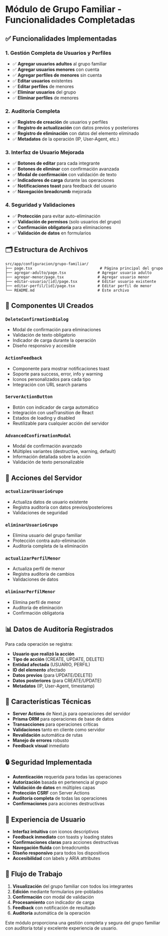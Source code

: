 # Módulo de Grupo Familiar - Funcionalidades Completadas

## ✅ Funcionalidades Implementadas

### 1. **Gestión Completa de Usuarios y Perfiles**
- ✅ **Agregar usuarios adultos** al grupo familiar
- ✅ **Agregar usuarios menores** con cuenta
- ✅ **Agregar perfiles de menores** sin cuenta
- ✅ **Editar usuarios** existentes
- ✅ **Editar perfiles** de menores
- ✅ **Eliminar usuarios** del grupo
- ✅ **Eliminar perfiles** de menores

### 2. **Auditoría Completa**
- ✅ **Registro de creación** de usuarios y perfiles
- ✅ **Registro de actualización** con datos previos y posteriores
- ✅ **Registro de eliminación** con datos del elemento eliminado
- ✅ **Metadatos** de la operación (IP, User-Agent, etc.)

### 3. **Interfaz de Usuario Mejorada**
- ✅ **Botones de editar** para cada integrante
- ✅ **Botones de eliminar** con confirmación avanzada
- ✅ **Modal de confirmación** con validación de texto
- ✅ **Indicadores de carga** durante las operaciones
- ✅ **Notificaciones toast** para feedback del usuario
- ✅ **Navegación breadcrumb** mejorada

### 4. **Seguridad y Validaciones**
- ✅ **Protección** para evitar auto-eliminación
- ✅ **Validación de permisos** (solo usuarios del grupo)
- ✅ **Confirmación obligatoria** para eliminaciones
- ✅ **Validación de datos** en formularios

## 🗂️ Estructura de Archivos

```
src/app/configuracion/grupo-familiar/
├── page.tsx                              # Página principal del grupo
├── agregar-adulto/page.tsx              # Agregar usuario adulto
├── agregar-menor/page.tsx               # Agregar usuario menor
├── editar-usuario/[id]/page.tsx         # Editar usuario existente
├── editar-perfil/[id]/page.tsx          # Editar perfil de menor
└── README.md                            # Este archivo
```

## 🧩 Componentes UI Creados

### `DeleteConfirmationDialog`
- Modal de confirmación para eliminaciones
- Validación de texto obligatorio
- Indicador de carga durante la operación
- Diseño responsivo y accesible

### `ActionFeedback`
- Componente para mostrar notificaciones toast
- Soporte para success, error, info y warning
- Iconos personalizados para cada tipo
- Integración con URL search params

### `ServerActionButton`
- Botón con indicador de carga automático
- Integración con useTransition de React
- Estados de loading y disabled
- Reutilizable para cualquier acción del servidor

### `AdvancedConfirmationModal`
- Modal de confirmación avanzado
- Múltiples variantes (destructive, warning, default)
- Información detallada sobre la acción
- Validación de texto personalizable

## 🔧 Acciones del Servidor

### `actualizarUsuarioGrupo`
- Actualiza datos de usuario existente
- Registra auditoría con datos previos/posteriores
- Validaciones de seguridad

### `eliminarUsuarioGrupo`
- Elimina usuario del grupo familiar
- Protección contra auto-eliminación
- Auditoría completa de la eliminación

### `actualizarPerfilMenor`
- Actualiza perfil de menor
- Registra auditoría de cambios
- Validaciones de datos

### `eliminarPerfilMenor`
- Elimina perfil de menor
- Auditoría de eliminación
- Confirmación obligatoria

## 📊 Datos de Auditoría Registrados

Para cada operación se registra:
- **Usuario que realizó la acción**
- **Tipo de acción** (CREATE, UPDATE, DELETE)
- **Entidad afectada** (USUARIO, PERFIL)
- **ID del elemento** afectado
- **Datos previos** (para UPDATE/DELETE)
- **Datos posteriores** (para CREATE/UPDATE)
- **Metadatos** (IP, User-Agent, timestamp)

## 🚀 Características Técnicas

- **Server Actions** de Next.js para operaciones del servidor
- **Prisma ORM** para operaciones de base de datos
- **Transacciones** para operaciones críticas
- **Validaciones** tanto en cliente como servidor
- **Revalidación** automática de rutas
- **Manejo de errores** robusto
- **Feedback visual** inmediato

## 🔒 Seguridad Implementada

- **Autenticación** requerida para todas las operaciones
- **Autorización** basada en pertenencia al grupo
- **Validación de datos** en múltiples capas
- **Protección CSRF** con Server Actions
- **Auditoría completa** de todas las operaciones
- **Confirmaciones** para acciones destructivas

## 📱 Experiencia de Usuario

- **Interfaz intuitiva** con iconos descriptivos
- **Feedback inmediato** con toasts y loading states
- **Confirmaciones claras** para acciones destructivas
- **Navegación fluida** con breadcrumbs
- **Diseño responsivo** para todos los dispositivos
- **Accesibilidad** con labels y ARIA attributes

## 🔄 Flujo de Trabajo

1. **Visualización** del grupo familiar con todos los integrantes
2. **Edición** mediante formularios pre-poblados
3. **Confirmación** con modal de validación
4. **Procesamiento** con indicador de carga
5. **Feedback** con notificación de resultado
6. **Auditoría** automática de la operación

Este módulo proporciona una gestión completa y segura del grupo familiar con auditoría total y excelente experiencia de usuario.

